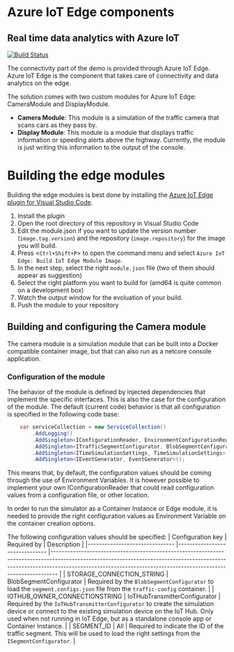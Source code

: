 # Azure IoT Edge components
## Real time data analytics with Azure IoT
[![Build Status](https://dev.azure.com/SamVanhoutte/real-time-traffic-iot/_apis/build/status/SamVanhoutte.real-time-traffic-iot?branchName=master)](https://dev.azure.com/SamVanhoutte/real-time-traffic-iot/_build/latest?definitionId=1&branchName=master)

The connectivity part of the demo is provided through Azure IoT Edge.  Azure IoT Edge is the component that takes care of connectivity and data analytics on the edge.  

The solution comes with two custom modules for Azure IoT Edge: CameraModule and DisplayModule.
- __Camera Module__: This module is a simulation of the traffic camera that scans cars as they pass by. 
- __Display Module__: This module is a module that displays traffic information or speeding alerts above the highway.  Currently, the module is just writing this information to the output of the console.

# Building the edge modules
Building the edge modules is best done by installing the [Azure IoT Edge plugin for Visual Studio Code](https://marketplace.visualstudio.com/items?itemName=vsciot-vscode.azure-iot-edge).  
1. Install the plugin
1. Open the root directory of this repository in Visual Studio Code
1. Edit the module.json if you want to update the version number (`image.tag.version`) and the repository (`image.repository`) for the image you will build.
1. Press <`Ctrl+Shift+P`> to open the command menu and select `Azure IoT Edge: Build IoT Edge Module Image`.
1. In the next step, select the right `module.json` file (two of them should appear as suggestion)
1. Select the right platform you want to build for (amd64 is quite common on a development box)
1. Watch the output window for the evoluation of your build.
1. Push the module to your repository

## Building and configuring the Camera module
The camera module is a simulation module that can be built into a Docker compatible container image, but that can also run as a netcore console application.  

### Configuration of the module
The behavior of the module is defined by injected dependencies that implement the specific interfaces.  This is also the case for the configuration of the module.  The default (current code) behavior is that all configuration is specified in the following code base:
```csharp
    var serviceCollection = new ServiceCollection()
        .AddLogging()
        .AddSingleton<IConfigurationReader, EnvironmentConfigurationReader>()
        .AddSingleton<ITrafficSegmentConfigurator, BlobSegmentConfigurator>()
        .AddSingleton<ITimeSimulationSettings, TimeSimulationSettings>()
        .AddSingleton<IEventGenerator, EventGenerator>();
```

This means that, by default, the configuration values should be coming through the use of Environment Variables.  It is however possible to implement your own IConfigurationReader that could read configuration values from a configuration file, or other location.

In order to run the simulator as a Container Instance or Edge module, it is needed to provide the right configuration values as Environment Variable on the container creation options.

The following configuration values should be specified:
| Configuration key             	| Required by                   	| Description                                                                                                                                                                                                                                	|
|-------------------------------	|-------------------------------	|--------------------------------------------------------------------------------------------------------------------------------------------------------------------------------------------------------------------------------------------	|
| STORAGE_CONNECTION_STRING     	| BlobSegmentConfigurator       	| Required by the ```BlobSegmentConfigurator``` to load the `segment.configs.json` file from the `traffic-config` container.                                                                                                                           	|
| IOTHUB_OWNER_CONNECTIONSTRING 	| IoTHubTransmitterConfigurator 	| Required by the ```IoTHubTransmitterConfigurator``` to create the simulation device or connect to the existing simulation device on the IoT Hub.  Only used when not running in IoT Edge, but as a standalone console app or Container Instance. 	|
| SEGMENT_ID                    	| All                           	| Required to indicate the ID of the traffic segment.  This will be used to load the right settings from the ```ISegmentConfigurator```.                                                                                                            	|
